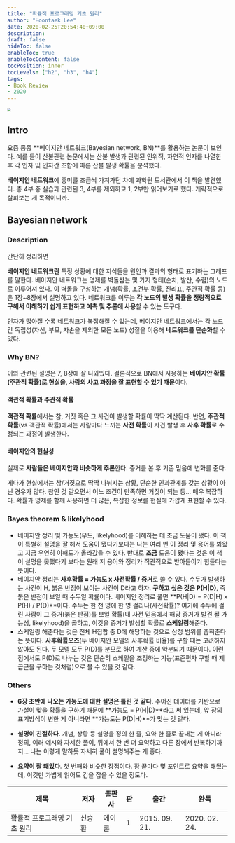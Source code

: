 ```yaml
---
title: "확률적 프로그래밍 기초 원리"
author: "Hoontaek Lee"
date: 2020-02-25T20:54:40+09:00
description:
draft: false
hideToc: false
enableToc: true
enableTocContent: false
tocPosition: inner
tocLevels: ["h2", "h3", "h4"]
tags:
- Book Review
- 2020
---
```


<img src="https://image.aladin.co.kr/product/6696/44/cover500/8960777641_1.jpg" style="zoom:50%;" />

## Intro

요즘 종종 **베이지안 네트워크(Bayesian network, BN)**를 활용하는 논문이 보인다. 예를 들어 산불관련 논문에서는 산불 발생과 관련된 인위적, 자연적 인자를 나열한 후 각 인자 및 인자간 조합에 따른 산불 발생 확률을 분석했다. 

**베이지안 네트워크**에 흥미를 조금씩 가져가던 차에 과학원 도서관에서 이 책을 발견했다. 총 4부 중 실습과 관련된 3, 4부를 제외하고 1, 2부만 읽어보기로 했다. 개략적으로 살펴보는 게 목적이니까.



## Bayesian network

### Description

간단히 정리하면

**베이지안 네트워크란** 특정 상황에 대한 지식들을 원인과 결과의 형태로 표기하는 그래프를 말한다. 베이지안 네트워크는 명제를 벽돌삼는 몇 가지 형태(순차, 발산, 수렴)의 노드로 이루어져 있다. 이 벽돌을 구성하는 개념(확률, 조건부 확률, 진리표, 주관적 확률 등)은 1장~8장에서 설명하고 있다. 네트워크를 이루는 **각 노드의 발생 확률을 정량적으로 구해서 이해하기 쉽게 표현하고 예측 및 추론에 사용**할 수 있는 도구다.

인자가 많아질 수록 네트워크가 복잡해질 수 있는데, 베이지안 네트워크에서는 각 노드 간 독립성(자신, 부모, 자손을 제외한 모든 노드) 성질을 이용해 **네트워크를 단순화**할 수 있다.



### Why BN?

이와 관련된 설명은 7, 8장에 잘 나와있다. 결론적으로 BN에서 사용하는 **베이지안 확률(주관적 확률)로 현실을, 사람의 사고 과정을 잘 표현할 수 있기 때문**이다.



#### 객관적 확률과 주관적 확률

**객관적 확률**에서는 참, 거짓 혹은 그 사건이 발생할 확률이 딱딱 계산된다. 반면, **주관적 확률**(vs 객관적 확률)에서는 사람마다 느끼는 **사전 확률**이 사건 발생 후 **사후 확률**로 수정되는 과정이 발생한다.



#### 베이지안의 현실성

실제로 **사람들은 베이지안과 비슷하게 추론**한다. 증거를 본 후 기존 믿음에 변화를 준다. 

게다가 현실에서는 참/거짓으로 딱딱 나눠지는 상황, 단순한 인과관계를 갖는 상황이 아닌 경우가 많다. 참인 것 같으면서 어느 조건이 만족하면 거짓이 되는 등... 매우 복잡하다. 확률과 명제를 함께 사용하면 더 많은, 복잡한 정보를 현실에 가깝게 표현할 수 있다.



### Bayes theorem & likelyhood

- 베이지안 정리 및 가능도(우도, likelyhood)를 이해하는 데 조금 도움이 됐다. 이 책이 특별히 설명을 잘 해서 도움이 됐다기보다는 나는 여러 번 이 정리 및 용어를 봐왔고 지금 우연히 이해도가 올라갔을 수 있다. 반대로 **조금** 도움이 됐다는 것은 이 책이 설명을 못했다기 보다는 원래 저 용어와 정리가 직관적으로 받아들이기 힘들다는 뜻이다.
- 베이지안 정리는 **사후확률 = 가능도 x 사전확률 / 증거**로 쓸 수 있다. 수두가 발생하는 사건이 H, 붉은 반점이 보이는 사건이 D라고 하자. **구하고 싶은 것은 P(H|D)**, 즉 붉은 반점이 보일 때 수두일 확률이다. 베이지안 정리로 풀면 **P(H|D) = P(D|H) x P(H) / P(D)**이다. 수두는 한 천 명에 한 명 걸리나(사전확률)? 여기에 수두에 걸린 사람이 그 증거(붉은 반점)를 보일 확률(내 사전 믿음에서 해당 증거가 발견 될 가능성, likelyhood)을 곱하고, 이것을 증거가 발생할 확률로 **스케일링**해준다.
- 스케일링 해준다는 것은 전체 H집합 중 D에 해당하는 것으로 상정 범위를 좁혀준다는 뜻이다. **사후확률오즈**(두 베이지안 모델의 사후확률 비율)를 구할 때는 고려하지 않아도 된다. 두 모델 모두 P(D)를 분모로 하여 계산 중에 약분되기 때문이다. 이런 점에서도 P(D)로 나누는 것은 단순히 스케일을 조정하는 기능(표준편차 구할 때 제곱근을 구하는 것처럼)으로 볼 수 있을 것 같다.



### Others

- **6장 초반에 나오는 가능도에 대한 설명은 틀린 것 같다**. 주어진 데이터를 기반으로 가설이 맞을 확률을 구하기 때문에 **가능도 = P(H|D)**라고 써 있는데, 앞 장의 표기방식이 변한 게 아니라면 **가능도는 P(D|H)**가 맞는 것 같다.
- **설명이 친절하다**. 개념, 상황 등 설명을 정의 한 줄, 요약 한 줄로 끝내는 게 아니라 정의, 여러 예시와 자세한 풀이, 뒤에서 한 번 더 요약하고 다른 장에서 반복하기까지... 나는 이렇게 말하듯 자세히 풀어 설명해주는 게 좋다.

- **요약이 잘 돼있다**. 첫 번째와 비슷한 장점이다. 장 끝마다 몇 포인트로 요약을 해뒀는데, 이것만 가볍게 읽어도 감을 잡을 수 있을 정도다.

| 제목                        | 저자   | 출판사 | 판   | 출간          | 완독          |
| --------------------------- | ------ | ------ | ---- | ------------- | ------------- |
| 확률적 프로그래밍 기초 원리 | 신승환 | 에이콘 | 1    | 2015. 09. 21. | 2020. 02. 24. |